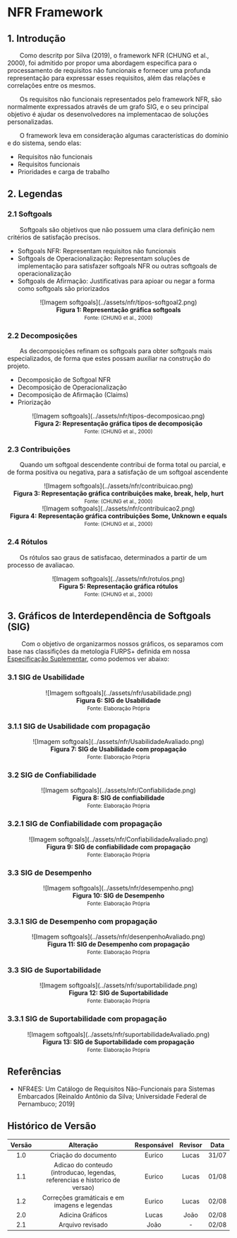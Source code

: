 # NFR Framework

## 1. Introdução
<p>&emsp;&emsp;Como descritp por Silva (2019), o framework NFR (CHUNG et al., 2000), foi admitido por propor uma abordagem especifica para o processamento de requisitos não funcionais e fornecer uma profunda representação para expressar esses requisitos, além das relações e correlações entre os mesmos.</p>
<p>&emsp;&emsp;Os requisitos não funcionais representados pelo framework NFR, são normalmente expressados através de um grafo SIG, e o seu principal objetivo é ajudar os desenvolvedores na implementacao de soluções personalizadas.</p>
<p>&emsp;&emsp;O framework leva em consideração algumas características do domínio e do sistema, sendo elas:</p>

 * Requisitos não funcionais
 * Requisitos funcionais
 * Prioridades e carga de trabalho

## 2. Legendas
### 2.1 Softgoals
<p>&emsp;&emsp;Softgoals são objetivos que não possuem uma clara definição nem critérios de satisfação precisos.</p>

 * Softgoals NFR: Representam requisitos não funcionais
 * Softgoals de Operacionalização: Representam soluções de implementação para satisfazer softgoals NFR ou outras softgoals de operacionalização
 * Softgoals de Afirmação: Justificativas para apioar ou negar a forma como softgoals são priorizados

<center>
![Imagem softgoals](../assets/nfr/tipos-softgoal2.png)
</center>

<figcaption align='center'>
    <b>Figura 1: Representação gráfica softgoals</b>
    <br><small>Fonte: (CHUNG et al., 2000)</small>
</figcaption>

### 2.2 Decomposições
<p>&emsp;&emsp;As decomposições refinam os softgoals para obter softgoals mais especializados, de forma que estes possam auxiliar na construção do projeto.</p>

 * Decomposição de Softgoal NFR
 * Decomposição de Operacionalização
 * Decomposição de Afirmação (Claims)
 * Priorização

<center>
![Imagem softgoals](../assets/nfr/tipos-decomposicao.png)
</center>

<figcaption align='center'>
    <b>Figura 2: Representação gráfica tipos de decomposição</b>
    <br><small>Fonte: (CHUNG et al., 2000)</small>
</figcaption>

### 2.3 Contribuições
<p>&emsp;&emsp;Quando um softgoal descendente contribui de forma total ou parcial, e de forma positiva ou negativa, para a satisfação de um softgoal ascendente</p>

<center>
![Imagem softgoals](../assets/nfr/contribuicao.png)
</center>

<figcaption align='center'>
    <b>Figura 3: Representação gráfica contribuições make, break, help, hurt</b>
    <br><small>Fonte: (CHUNG et al., 2000)</small>
</figcaption>

<center>
![Imagem softgoals](../assets/nfr/contribuicao2.png)
</center>

<figcaption align='center'>
    <b>Figura 4: Representação gráfica contribuições Some, Unknown e equals</b>
    <br><small>Fonte: (CHUNG et al., 2000)</small>
</figcaption>

### 2.4 Rótulos
<p>&emsp;&emsp;Os rótulos sao graus de satisfacao, determinados a partir de um processo de avaliacao.</p>


<center>
![Imagem softgoals](../assets/nfr/rotulos.png)
</center>

<figcaption align='center'>
    <b>Figura 5: Representação gráfica rótulos</b>
    <br><small>Fonte: (CHUNG et al., 2000)</small>
</figcaption>

## 3. Gráficos de Interdependência de Softgoals (SIG)
&emsp;&emsp; Com o objetivo de organizarmos nossos gráficos, os separamos com base nas classifições da metologia FURPS+ definida em nossa [Especificação Suplementar](./especificacao.md), como podemos ver abaixo:


### 3.1 SIG de Usabilidade

<center>
![Imagem softgoals](../assets/nfr/usabilidade.png)
</center>

<figcaption align='center'>
    <b>Figura 6: SIG de Usabilidade</b>
    <br><small>Fonte: Elaboração Própria</small>
</figcaption>

### 3.1.1 SIG de Usabilidade com propagação

<center>
![Imagem softgoals](../assets/nfr/UsabilidadeAvaliado.png)
</center>

<figcaption align='center'>
    <b>Figura 7: SIG de Usabilidade com propagação</b>
    <br><small>Fonte: Elaboração Própria</small>
</figcaption>

### 3.2 SIG de Confiabilidade

<center>
![Imagem softgoals](../assets/nfr/Confiabilidade.png)
</center>

<figcaption align='center'>
    <b>Figura 8: SIG de confiabilidade</b>
    <br><small>Fonte: Elaboração Própria</small>
</figcaption>

### 3.2.1 SIG de Confiabilidade com propagação

<center>
![Imagem softgoals](../assets/nfr/ConfiabilidadeAvaliado.png)
</center>

<figcaption align='center'>
    <b>Figura 9: SIG de confiabilidade com propagação</b>
    <br><small>Fonte: Elaboração Própria</small>
</figcaption>

### 3.3 SIG de Desempenho

<center>
![Imagem softgoals](../assets/nfr/desempenho.png)
</center>

<figcaption align='center'>
    <b>Figura 10: SIG de Desempenho</b>
    <br><small>Fonte: Elaboração Própria</small>
</figcaption>

### 3.3.1 SIG de Desempenho com propagação

<center>
![Imagem softgoals](../assets/nfr/desenpenhoAvaliado.png)
</center>

<figcaption align='center'>
    <b>Figura 11: SIG de Desempenho com propagação</b>
    <br><small>Fonte: Elaboração Própria</small>
</figcaption>

### 3.3 SIG de Suportabilidade

<center>
![Imagem softgoals](../assets/nfr/suportabilidade.png)
</center>

<figcaption align='center'>
    <b>Figura 12: SIG de Suportabilidade</b>
    <br><small>Fonte: Elaboração Própria</small>
</figcaption>

### 3.3.1 SIG de Suportabilidade com propagação

<center>
![Imagem softgoals](../assets/nfr/suportabilidadeAvaliado.png)
</center>

<figcaption align='center'>
    <b>Figura 13: SIG de Suportabilidade com propagação</b>
    <br><small>Fonte: Elaboração Própria</small>
</figcaption>


## Referências
- NFR4ES: Um Catálogo de Requisitos Não-Funcionais para Sistemas Embarcados [Reinaldo Antônio da Silva; Universidade Federal de Pernambuco; 2019]

## Histórico de Versão

| Versão |                Alteração               | Responsável |         Revisor        |  Data |
|:------:|:--------------------------------------:|:-----------:|:----------------------:|:-----:|
|   1.0  | Criação do documento           |    Eurico  | Lucas | 31/07 |
|   1.1  | Adicao do conteudo (introducao, legendas, referencias e historico de versao)           |    Eurico  | Lucas | 01/08 |
|   1.2  | Correções gramáticais e em imagens e legendas           |    Eurico  | Lucas | 02/08 |
|   2.0  | Adicina Gráficos          |    Lucas  | João | 02/08 |
|   2.1  | Arquivo revisado          |    João  | - | 02/08 |
